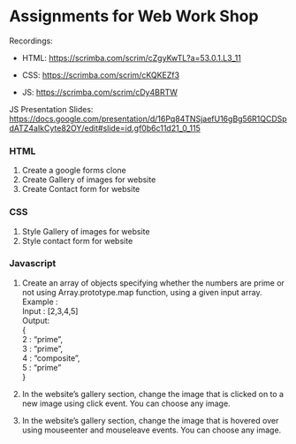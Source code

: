 # Assignments for Web Work Shop

Recordings:

- HTML: https://scrimba.com/scrim/cZgyKwTL?a=53.0.1.L3_11

- CSS: https://scrimba.com/scrim/cKQKEZf3

- JS: https://scrimba.com/scrim/cDy4BRTW

JS Presentation Slides: https://docs.google.com/presentation/d/16Pq84TNSjaefU16gBg56R1QCDSpdATZ4aIkCyte82OY/edit#slide=id.gf0b6c11d21_0_115

### HTML
1. Create a google forms clone
2. Create Gallery of images for website
3. Create Contact form for website

### CSS
1. Style Gallery of images for website
2. Style contact form for website


### Javascript
1. Create an array of objects specifying whether the numbers are prime or not using Array.prototype.map function, using a given input array.
Example :  
Input : [2,3,4,5]  
Output:   
{  
	  2 : “prime”,  
	  3 : “prime”,  
	  4 : “composite”,  
	  5 : “prime”  
}

2. In the website’s gallery section, change the image that is clicked on to a new image using click event. You can choose any image.
3. In the website’s gallery section, change the image that is hovered over using mouseenter and mouseleave events. You can choose any image.
